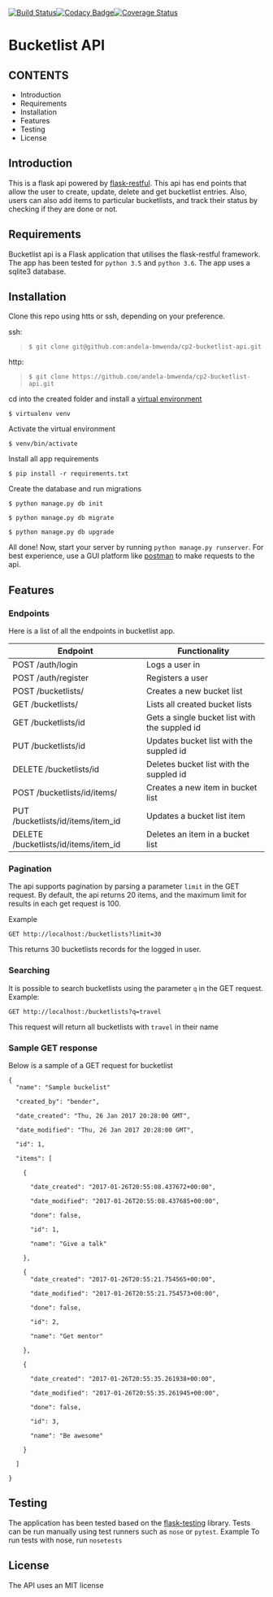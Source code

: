 [![Build Status](https://travis-ci.org/andela-bmwenda/cp2-bucketlist-api.svg?branch=master)](https://travis-ci.org/andela-bmwenda/cp2-bucketlist-api)[![Codacy Badge](https://api.codacy.com/project/badge/Grade/f556e41f24c744e0a2a0cff938f59e5b)](https://www.codacy.com/app/boniface-mwenda/cp2-bucketlist-api?utm_source=github.com&amp;utm_medium=referral&amp;utm_content=andela-bmwenda/cp2-bucketlist-api&amp;utm_campaign=Badge_Grade)[![Coverage Status](https://coveralls.io/repos/github/andela-bmwenda/cp2-bucketlist-api/badge.svg?branch=develop)](https://coveralls.io/github/andela-bmwenda/cp2-bucketlist-api?branch=develop)

# Bucketlist API

## CONTENTS

 - Introduction
 - Requirements
 - Installation
 - Features
 - Testing
 - License
 
## Introduction
 
This is a flask api powered by [flask-restful](http://flask-restful-cn.readthedocs.io/en/0.3.5/). This api has end points that allow the user to create, update, delete and get bucketlist entries. Also, users can also add items to particular bucketlists, and track their status by checking if they are done or not.

## Requirements
 
 Bucketlist api is a Flask application that utilises the flask-restful framework. The app has been tested for `python 3.5` and `python 3.6`. The app uses a sqlite3 database.
 
## Installation
 
Clone this repo using htts or ssh, depending on your preference.
 
 ssh:
>`$ git clone git@github.com:andela-bmwenda/cp2-bucketlist-api.git`

http:
>`$ git clone https://github.com/andela-bmwenda/cp2-bucketlist-api.git`

cd into the created folder and install a [virtual environment](https://virtualenv.pypa.io/en/stable/)

`$ virtualenv venv`

Activate the virtual environment

`$ venv/bin/activate`

Install all app requirements

`$ pip install -r requirements.txt`

Create the database and run migrations

`$ python manage.py db init`

`$ python manage.py db migrate`

`$ python manage.py db upgrade`

All done! Now, start your server by running `python manage.py runserver`. For best experience, use a GUI platform like [postman](https://www.getpostman.com/) to make requests to the api.

## Features

### Endpoints

Here is a list of all the endpoints in bucketlist app.

Endpoint | Functionality
------------ | -------------
POST /auth/login |Logs a user in
POST /auth/register | Registers a user
POST /bucketlists/ | Creates a new bucket list
GET /bucketlists/ | Lists all created bucket lists
GET /bucketlists/id | Gets a single bucket list with the suppled id 
PUT /bucketlists/id | Updates bucket list with the suppled id
DELETE /bucketlists/id | Deletes bucket list with the suppled id
POST /bucketlists/id/items/ | Creates a new item in bucket list
PUT /bucketlists/id/items/item_id | Updates a bucket list item
DELETE /bucketlists/id/items/item_id | Deletes an item in a bucket list

### Pagination

The api supports pagination by parsing a parameter `limit` in the GET request. By default, the api returns 20 items, and the maximum limit for results in each get request is 100.

Example

`GET http://localhost:/bucketlists?limit=30`

This returns 30 bucketlists records for the logged in user.

### Searching

It is possible to search bucketlists using the parameter `q` in the GET request. 
Example:

`GET http://localhost:/bucketlists?q=travel`

This request will return all bucketlists with `travel` in their name

### Sample GET response

Below is a sample of a GET request for bucketlist

```
{
  "name": "Sample buckelist"
  
  "created_by": "bender",
  
  "date_created": "Thu, 26 Jan 2017 20:28:00 GMT",
  
  "date_modified": "Thu, 26 Jan 2017 20:28:00 GMT",
  
  "id": 1,
  
  "items": [
  
    {
    
      "date_created": "2017-01-26T20:55:08.437672+00:00",
      
      "date_modified": "2017-01-26T20:55:08.437685+00:00",
      
      "done": false,
      
      "id": 1,
      
      "name": "Give a talk"
      
    },
    
    {
      "date_created": "2017-01-26T20:55:21.754565+00:00",
      
      "date_modified": "2017-01-26T20:55:21.754573+00:00",
      
      "done": false,
      
      "id": 2,
      
      "name": "Get mentor"
      
    },
    
    {
    
      "date_created": "2017-01-26T20:55:35.261938+00:00",
      
      "date_modified": "2017-01-26T20:55:35.261945+00:00",
      
      "done": false,
      
      "id": 3,
      
      "name": "Be awesome"
      
    }
    
  ]
  
}
```

## Testing

The application has been tested based on the [flask-testing](https://pythonhosted.org/Flask-Testing/) library. Tests can be run manually using test runners such as `nose` or `pytest`.
Example
To run tests with nose, run `nosetests`

## License

The API uses an MIT license








